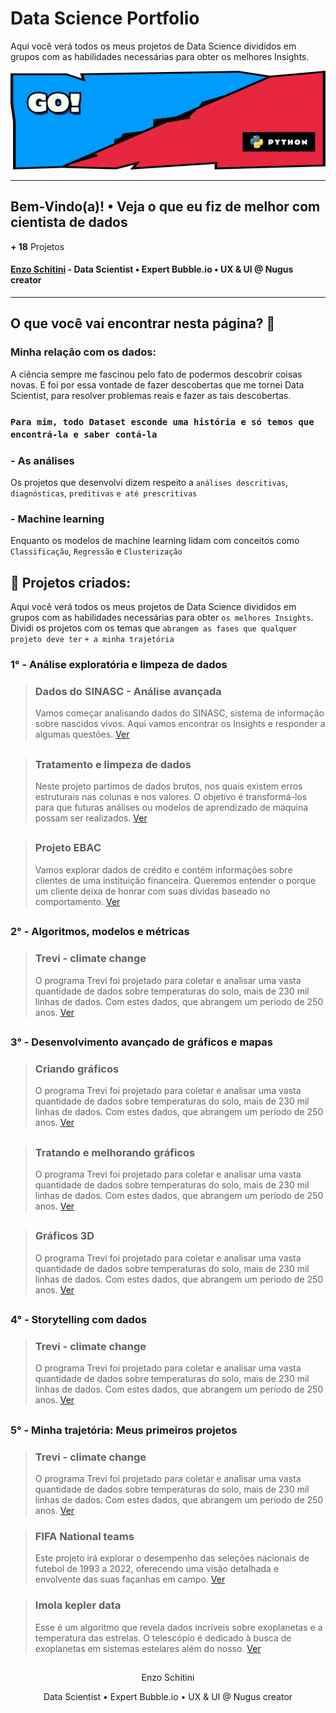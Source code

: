 # Data Science Portfolio
Aqui você verá todos os meus projetos de Data Science divididos em grupos com as habilidades necessárias para obter os melhores Insights.

<img src="https://raw.githubusercontent.com/enzoschitini/Adige/main/image/Group.png" alt="capa">

---

## **Bem-Vindo(a)! • Veja o que eu fiz de melhor com cientista de dados**
**+ 18** Projetos 
#### [Enzo Schitini](https://www.linkedin.com/in/enzoschitini/) - Data Scientist • Expert Bubble.io • UX & UI @ Nugus creator

---

## O que você vai encontrar nesta página? 👋

### **Minha relação com os dados:**
A ciência sempre me fascinou pelo fato de podermos descobrir coisas novas. E foi por essa vontade de fazer descobertas que me tornei Data Scientist, para resolver problemas reais e fazer as tais descobertas.
### `Para mim, todo Dataset esconde uma história e só temos que encontrá-la e saber contá-la`

### - **As análises** 
Os projetos que desenvolvi dizem respeito a `análises descritivas`, `diagnósticas`, `preditivas` `e até prescritivas`

### - **Machine learning** 
Enquanto os modelos de machine learning lidam com conceitos como `Classificação`, `Regressão` e `Clusterização`

## 📁 Projetos criados:

Aqui você verá todos os meus projetos de Data Science divididos em grupos com as habilidades necessárias para obter `os melhores Insights`. Dividi os projetos com os temas que `abrangem as fases que qualquer projeto deve ter` `+ a minha trajetória`

### 1° - Análise exploratória e limpeza de dados 
###  

> ### Dados do SINASC - Análise avançada
> Vamos começar analisando dados do SINASC, sistema de informação sobre nascidos vivos. Aqui vamos encontrar os Insights e responder a algumas questões. [Ver](https://github.com/enzoschitini/Data-Science-Portfolio)
##

> ### Tratamento e limpeza de dados 
> Neste projeto partimos de dados brutos, nos quais existem erros estruturais nas colunas e nos valores. O objetivo é transformá-los para que futuras análises ou modelos de aprendizado de máquina possam ser realizados. [Ver](https://github.com/enzoschitini/Data-Science-Portfolio)
##

> ### Projeto EBAC
> Vamos explorar dados de crédito e contém informações sobre clientes de uma instituição financeira. Queremos entender o porque um cliente deixa de honrar com suas dívidas baseado no comportamento. [Ver](https://github.com/enzoschitini/Data-Science-Portfolio/tree/main/01%20An%C3%A1lise%20explorat%C3%B3ria%20e%20limpeza%20de%20dados/EBAC)
##

### 2° - Algoritmos, modelos e métricas 
###  

> ### Trevi - climate change
> O programa Trevi foi projetado para coletar e analisar uma vasta quantidade de dados sobre temperaturas do solo, mais de 230 mil linhas de dados. Com estes dados, que abrangem um período de 250 anos. [Ver](https://github.com/enzoschitini/Data-Science-Portfolio)
##

### 3° - Desenvolvimento avançado de gráficos e mapas 
###  

> ### Criando gráficos
> O programa Trevi foi projetado para coletar e analisar uma vasta quantidade de dados sobre temperaturas do solo, mais de 230 mil linhas de dados. Com estes dados, que abrangem um período de 250 anos. [Ver](https://github.com/enzoschitini/Data-Science-Portfolio)
##

> ### Tratando e melhorando gráficos
> O programa Trevi foi projetado para coletar e analisar uma vasta quantidade de dados sobre temperaturas do solo, mais de 230 mil linhas de dados. Com estes dados, que abrangem um período de 250 anos. [Ver](https://github.com/enzoschitini/Data-Science-Portfolio)
##

> ### Gráficos 3D
> O programa Trevi foi projetado para coletar e analisar uma vasta quantidade de dados sobre temperaturas do solo, mais de 230 mil linhas de dados. Com estes dados, que abrangem um período de 250 anos. [Ver](https://github.com/enzoschitini/Data-Science-Portfolio)
##

### 4° - Storytelling com dados 
###  

> ### Trevi - climate change
> O programa Trevi foi projetado para coletar e analisar uma vasta quantidade de dados sobre temperaturas do solo, mais de 230 mil linhas de dados. Com estes dados, que abrangem um período de 250 anos. [Ver](https://github.com/enzoschitini/Data-Science-Portfolio)
##

### 5° - Minha trajetória: Meus primeiros projetos
###  

> ### Trevi - climate change
> O programa Trevi foi projetado para coletar e analisar uma vasta quantidade de dados sobre temperaturas do solo, mais de 230 mil linhas de dados. Com estes dados, que abrangem um período de 250 anos. [Ver](https://github.com/enzoschitini/Data-Science-Portfolio/tree/main/05%20Minha%20trajet%C3%B3ria/Climate%20Change)

> ### FIFA National teams
> Este projeto irá explorar o desempenho das seleções nacionais de futebol de 1993 a 2022, oferecendo uma visão detalhada e envolvente das suas façanhas em campo. [Ver](https://github.com/enzoschitini/Data-Science-Portfolio/tree/main/05%20Minha%20trajet%C3%B3ria/Spogliatoi)

> ### Imola kepler data
> Esse é um algoritmo que revela dados incríveis sobre exoplanetas e a temperatura das estrelas. O telescópio é dedicado à busca de exoplanetas em sistemas estelares além do nosso. [Ver](https://github.com/enzoschitini/Data-Science-Portfolio/tree/main/05%20Minha%20trajet%C3%B3ria/Imola)

##

<p align="center">
  Enzo Schitini
</p>

<p align="center">
  Data Scientist • Expert Bubble.io • UX & UI @ Nugus creator
</p>
